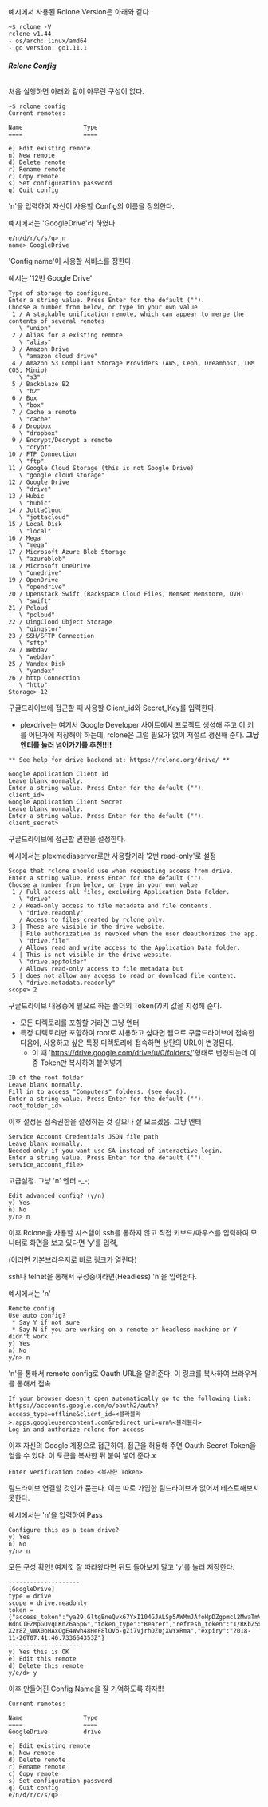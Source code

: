 예시에서 사용된 Rclone Version은 아래와 같다

```
~$ rclone -V
rclone v1.44
- os/arch: linux/amd64
- go version: go1.11.1
```

###### **Rclone Config** 

처음 실행하면 아래와 같이 아무런 구성이 없다.
```
~$ rclone config
Current remotes:

Name                 Type
====                 ====

e) Edit existing remote
n) New remote
d) Delete remote
r) Rename remote
c) Copy remote
s) Set configuration password
q) Quit config
```

'n'을 입력하여 자신이 사용할 Config의 이름을 정의한다.

예시에서는 'GoogleDrive'라 하였다.
```
e/n/d/r/c/s/q> n
name> GoogleDrive
```

'Config name'이 사용할 서비스를 정한다.

예시는 '12번 Google Drive'
```
Type of storage to configure.
Enter a string value. Press Enter for the default ("").
Choose a number from below, or type in your own value
 1 / A stackable unification remote, which can appear to merge the contents of several remotes
   \ "union"
 2 / Alias for a existing remote
   \ "alias"
 3 / Amazon Drive
   \ "amazon cloud drive"
 4 / Amazon S3 Compliant Storage Providers (AWS, Ceph, Dreamhost, IBM COS, Minio)
   \ "s3"
 5 / Backblaze B2
   \ "b2"
 6 / Box
   \ "box"
 7 / Cache a remote
   \ "cache"
 8 / Dropbox
   \ "dropbox"
 9 / Encrypt/Decrypt a remote
   \ "crypt"
10 / FTP Connection
   \ "ftp"
11 / Google Cloud Storage (this is not Google Drive)
   \ "google cloud storage"
12 / Google Drive
   \ "drive"
13 / Hubic
   \ "hubic"
14 / JottaCloud
   \ "jottacloud"
15 / Local Disk
   \ "local"
16 / Mega
   \ "mega"
17 / Microsoft Azure Blob Storage
   \ "azureblob"
18 / Microsoft OneDrive
   \ "onedrive"
19 / OpenDrive
   \ "opendrive"
20 / Openstack Swift (Rackspace Cloud Files, Memset Memstore, OVH)
   \ "swift"
21 / Pcloud
   \ "pcloud"
22 / QingCloud Object Storage
   \ "qingstor"
23 / SSH/SFTP Connection
   \ "sftp"
24 / Webdav
   \ "webdav"
25 / Yandex Disk
   \ "yandex"
26 / http Connection
   \ "http"
Storage> 12
```

구글드라이브에 접근할 때 사용할 Client_id와 Secret_Key를 입력한다.
  - plexdrive는 여기서 Google Developer 사이트에서 프로젝트 생성해 주고 이 키를 어딘가에 저장해야 하는데, rclone은 그럴 필요가 없이 저절로 갱신해 준다. **그냥 엔터를 눌러 넘어가기를 추천!!!!**
```
** See help for drive backend at: https://rclone.org/drive/ **

Google Application Client Id
Leave blank normally.
Enter a string value. Press Enter for the default ("").
client_id>
Google Application Client Secret
Leave blank normally.
Enter a string value. Press Enter for the default ("").
client_secret>
```

구글드라이브에 접근할 권한을 설정한다. 

예시에서는 plexmediaserver로만 사용할거라 '2번 read-only'로 설정
```
Scope that rclone should use when requesting access from drive.
Enter a string value. Press Enter for the default ("").
Choose a number from below, or type in your own value
 1 / Full access all files, excluding Application Data Folder.
   \ "drive"
 2 / Read-only access to file metadata and file contents.
   \ "drive.readonly"
   / Access to files created by rclone only.
 3 | These are visible in the drive website.
   | File authorization is revoked when the user deauthorizes the app.
   \ "drive.file"
   / Allows read and write access to the Application Data folder.
 4 | This is not visible in the drive website.
   \ "drive.appfolder"
   / Allows read-only access to file metadata but
 5 | does not allow any access to read or download file content.
   \ "drive.metadata.readonly"
scope> 2
```

구글드라이브 내용중에 필요로 하는 폴더의 Token(?)키 값을 지정해 준다. 

  - 모든 디렉토리를 포함할 거라면 그냥 엔터
  - 특정 디렉토리만 포함하여 root로 사용하고 싶다면 웹으로 구글드라이브에 접속한 다음에, 사용하고 싶은 특정 디렉토리에 접속하면 상단의 URL이 변경된다.
    - 이 때 'https://drive.google.com/drive/u/0/folders/<Token>'형태로 변경되는데 이 중 Token만 복사하여 붙여넣기
```
ID of the root folder
Leave blank normally.
Fill in to access "Computers" folders. (see docs).
Enter a string value. Press Enter for the default ("").
root_folder_id>
```

이후 설정은 접속권한을 설정하는 것 같으나 잘 모르겠음. 그냥 엔터
```
Service Account Credentials JSON file path
Leave blank normally.
Needed only if you want use SA instead of interactive login.
Enter a string value. Press Enter for the default ("").
service_account_file>
```

고급설정. 그냥 'n' 엔터 -_-;
```
Edit advanced config? (y/n)
y) Yes
n) No
y/n> n
```

이후 Rclone을 사용할 시스템이 ssh를 통하지 않고 직접 키보드/마우스를 입력하여 모니터로 화면을 보고 있다면 'y'를 입력, 

(이러면 기본브라우저로 바로 링크가 열린다)

ssh나 telnet을 통해서 구성중이라면(Headless) 'n'을 입력한다.

예시에서는 'n'
```
Remote config
Use auto config?
 * Say Y if not sure
 * Say N if you are working on a remote or headless machine or Y didn't work
y) Yes
n) No
y/n> n
```

'n'을 통해서 remote config로 Oauth URL을 알려준다. 이 링크를 복사하여 브라우저를 통해서 접속
```
If your browser doesn't open automatically go to the following link: https://accounts.google.com/o/oauth2/auth?access_type=offline&client_id=<블라블라>.apps.googleusercontent.com&redirect_uri=urn%<블라블라>
Log in and authorize rclone for access
```

이후 자신의 Google 계정으로 접근하여, 접근을 허용해 주면 Oauth Secret Token을 얻을 수 있다. 이 토큰을 복사한 뒤 붙여 넣어 준다.x
```
Enter verification code> <복사한 Token>
```

팀드라이브 연결할 것인가 묻는다. 이는 따로 가입한 팀드라이브가 없어서 테스트해보지 못한다.

예시에서는 'n'을 입력하여 Pass
```
Configure this as a team drive?
y) Yes
n) No
y/n> n
```

모든 구성 확인! 여지껏 잘 따라왔다면 뒤도 돌아보지 말고 'y'를 눌러 저장한다.
```
--------------------
[GoogleDrive]
type = drive
scope = drive.readonly
token = {"access_token":"ya29.GltgBneQvk67YxI104GJALSp5AWMmJAfoHpDZgpmcl2MwaTmVz7VNA7ci_GJhX7y2QAUIffTvu8uZ1Ej4545xOpwsM4Krmej6SdXX-HdnCIEZMpGOvqLKnZ6a6pG","token_type":"Bearer","refresh_token":"1/RKbZ5xreFlWv-X2r8Z_VWX0oHAxQgE4Wwh48HeF8lOVo-gZi7VjrhDZ0jXwYxRma","expiry":"2018-11-26T07:41:46.733664353Z"}
--------------------
y) Yes this is OK
e) Edit this remote
d) Delete this remote
y/e/d> y
```

이후 만들어진 Config Name을 잘 기억하도록 하자!!!
```
Current remotes:

Name                 Type
====                 ====
GoogleDrive          drive

e) Edit existing remote
n) New remote
d) Delete remote
r) Rename remote
c) Copy remote
s) Set configuration password
q) Quit config
e/n/d/r/c/s/q>
```
